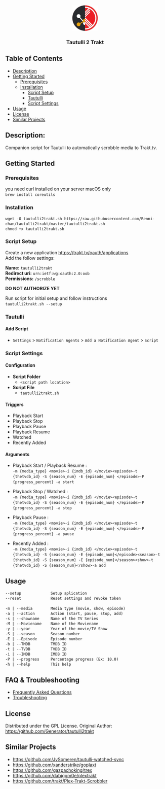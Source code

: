 <!-- PROJECT LOGO -->
<br />
<p align="center">
  <a href="https://github.com/Benni-chan/tautulli2trakt">
    <img src="logo.png" alt="Logo" width="80" height="80">
  </a>

  <h3 align="center">Tautulli 2 Trakt</h3>

</p>

<!-- TABLE OF CONTENTS -->
## Table of Contents

* [Description](#description)
* [Getting Started](#getting-started)
   * [Prerequisites](#prerequisites)
   * [Installation](#installation)
     * [Script Setup](#script-setup)
     * [Tautulli](#tautulli)
     * [Script Settings](#script-settings)
* [Usage](#usage)
* [License](#license)
* [Similar Projects](#similar-projects)

## Description: 
Companion script for Tautulli to automatically scrobble media to Trakt.tv.

## Getting Started
### Prerequisites
you need curl installed on your server
macOS only  
`brew install coreutils`
### Installation 
    wget -O tautulli2trakt.sh https://raw.githubusercontent.com/Benni-chan/tautulli2trakt/master/tautulli2trakt.sh
    chmod +x tautulli2trakt.sh

### Script Setup
Create a new application https://trakt.tv/oauth/applications  
Add the follow settings:

**Name:** `tautulli2trakt`  
**Redirect uri:** `urn:ietf:wg:oauth:2.0:oob`  
**Permissions:** `/scrobble`


**DO NOT AUTHORIZE YET**

Run script for initial setup and follow instructions  
`tautulli2trakt.sh --setup`


### Tautulli

#### Add Script
- `Settings` > `Notification Agents` > `Add a Notification Agent` > `Script`

### Script Settings

#### Configuration
- **Script Folder**
  - `<script path location>`
- **Script File**
  - `tautulli2trakt.sh`

#### Triggers
- Playback Start 
- Playback Stop
- Playback Pause
- Playback Resume
- Watched
- Recently Added

#### Arguments
- Playback Start / Playback Resume :  
`-m {media_type} <movie>-i {imdb_id} </movie><episode>-t {thetvdb_id} -S {season_num} -E {episode_num} </episode>-P {progress_percent} -a start`

- Playback Stop / Watched :  
`-m {media_type} <movie>-i {imdb_id} </movie><episode>-t {thetvdb_id} -S {season_num} -E {episode_num} </episode>-P {progress_percent} -a stop` 

- Playback Pause :   
`-m {media_type} <movie>-i {imdb_id} </movie><episode>-t {thetvdb_id} -S {season_num} -E {episode_num} </episode>-P {progress_percent} -a pause`

- Recently Added :   
`-m {media_type} <movie>-i {imdb_id} </movie><episode>-t {thetvdb_id} -S {season_num} -E {episode_num}</episode><season>-t {thetvdb_id} -S {season_num} -E {episode_num}</season><show>-t {thetvdb_id} -S {season_num}</show>-a add `

## Usage
```
--setup             Setup aplication
--reset             Reset settings and revoke token

-m | --media        Media type (movie, show, episode)
-a | --action       Action (start, pause, stop, add)
-s | --showname     Name of the TV Series
-M | --Moviename    Name of the Moviename
-y | --year         Year of the movie/TV Show
-S | --season       Season number
-E | --Episode      Episode number
-b | --TMDB         TMDB ID
-t | --TVDB         TVDB ID
-i | --IMDB         IMDB ID
-P | --progress     Percentage progress (Ex: 10.0)
-h | --help         This help
```

## FAQ & Troubleshooting
* [Frequently Asked Questions](https://github.com/Benni-chan/tautulli2trakt/wiki/Frequently-Asked-Questions)  
* [Troubleshooting](https://github.com/Benni-chan/tautulli2trakt/wiki/Troubleshooting)

## License
Distributed under the GPL License.
Original Author: https://github.com/Generator/tautulli2trakt

## Similar Projects 

- https://github.com/JvSomeren/tautulli-watched-sync   
- https://github.com/xanderstrike/goplaxt  
- https://github.com/gazpachoking/trex  
- https://github.com/dabiggm0e/plextrakt  
- https://github.com/trakt/Plex-Trakt-Scrobbler
